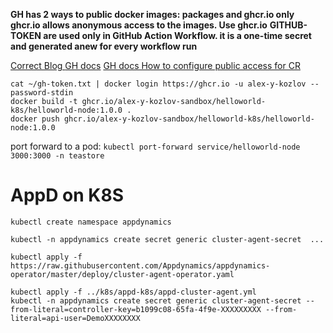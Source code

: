 **GH has 2 ways to public docker images: packages and ghcr.io only ghcr.io allows anonymous access to the images. Use ghcr.io**
**GITHUB-TOKEN are used only in GitHub Action Workflow. it is a one-time secret and generated anew for every workflow run**

[Correct Blog ](https://blog.bitsrc.io/using-github-container-registry-in-practice-295677c6f65e)
[GH docs](https://docs.github.com/en/github/authenticating-to-github/creating-a-personal-access-token)
[GH docs How to configure public access for CR](https://ghcr.io/en/packages/guides/configuring-access-control-and-visibility-for-container-images)

```                                                                                                                                                                                                          
cat ~/gh-token.txt | docker login https://ghcr.io -u alex-y-kozlov --password-stdin
docker build -t ghcr.io/alex-y-kozlov-sandbox/helloworld-k8s/helloworld-node:1.0.0 .
docker push ghcr.io/alex-y-kozlov-sandbox/helloworld-k8s/helloworld-node:1.0.0
```


port forward to a pod:
` kubectl port-forward service/helloworld-node 3000:3000 -n teastore `

# AppD on K8S

```
kubectl create namespace appdynamics

kubectl -n appdynamics create secret generic cluster-agent-secret  ...

kubectl apply -f https://raw.githubusercontent.com/Appdynamics/appdynamics-operator/master/deploy/cluster-agent-operator.yaml

kubectl apply -f ../k8s/appd-k8s/appd-cluster-agent.yml
kubectl -n appdynamics create secret generic cluster-agent-secret --from-literal=controller-key=b1099c08-65fa-4f9e-XXXXXXXXX --from-literal=api-user=DemoXXXXXXXX
```